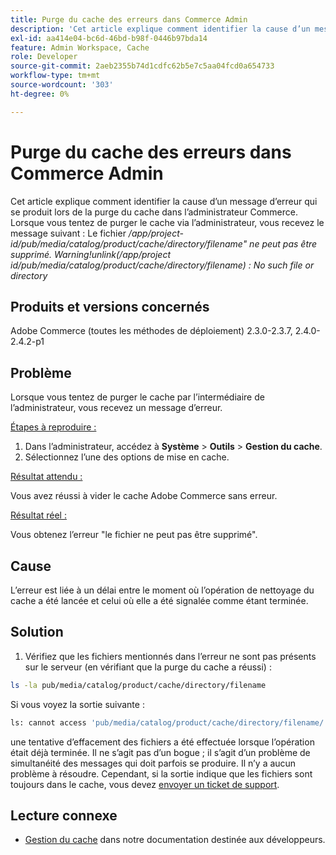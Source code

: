 ```yaml
---
title: Purge du cache des erreurs dans Commerce Admin
description: 'Cet article explique comment identifier la cause d’un message d’erreur qui se produit lors de la purge du cache dans l’administrateur Commerce. Lorsque vous tentez de purger le cache via l’administrateur, vous recevez le message suivant :'
exl-id: aa414e04-bc6d-46bd-b98f-0446b97bda14
feature: Admin Workspace, Cache
role: Developer
source-git-commit: 2aeb2355b74d1cdfc62b5e7c5aa04fcd0a654733
workflow-type: tm+mt
source-wordcount: '303'
ht-degree: 0%

---
```


# Purge du cache des erreurs dans Commerce Admin

Cet article explique comment identifier la cause d’un message d’erreur qui se produit lors de la purge du cache dans l’administrateur Commerce. Lorsque vous tentez de purger le cache via l’administrateur, vous recevez le message suivant :
Le fichier */app/project-id/pub/media/catalog/product/cache/directory/filename&quot; ne peut pas être supprimé. Warning!unlink(/app/project id/pub/media/catalog/product/cache/directory/filename) : No such file or directory*

## Produits et versions concernés

Adobe Commerce (toutes les méthodes de déploiement) 2.3.0-2.3.7, 2.4.0-2.4.2-p1

## Problème

Lorsque vous tentez de purger le cache par l’intermédiaire de l’administrateur, vous recevez un message d’erreur.

<u>Étapes à reproduire :</u>

1. Dans l’administrateur, accédez à **Système** > **Outils** > **Gestion du cache**.
1. Sélectionnez l’une des options de mise en cache.

<u>Résultat attendu :</u>

Vous avez réussi à vider le cache Adobe Commerce sans erreur.

<u>Résultat réel :</u>

Vous obtenez l’erreur &quot;le fichier ne peut pas être supprimé&quot;.

## Cause

L’erreur est liée à un délai entre le moment où l’opération de nettoyage du cache a été lancée et celui où elle a été signalée comme étant terminée.

## Solution

1. Vérifiez que les fichiers mentionnés dans l’erreur ne sont pas présents sur le serveur (en vérifiant que la purge du cache a réussi) :

```bash
ls -la pub/media/catalog/product/cache/directory/filename
```

Si vous voyez la sortie suivante :

```bash
ls: cannot access 'pub/media/catalog/product/cache/directory/filename/': No such file or directory
```

une tentative d’effacement des fichiers a été effectuée lorsque l’opération était déjà terminée. Il ne s’agit pas d’un bogue ; il s’agit d’un problème de simultanéité des messages qui doit parfois se produire. Il n’y a aucun problème à résoudre.
Cependant, si la sortie indique que les fichiers sont toujours dans le cache, vous devez [envoyer un ticket de support](/help/help-center-guide/help-center/magento-help-center-user-guide.md#submit-ticket).

## Lecture connexe

* [Gestion du cache](https://experienceleague.adobe.com/fr/docs/commerce-admin/systems/tools/cache-management) dans notre documentation destinée aux développeurs.
